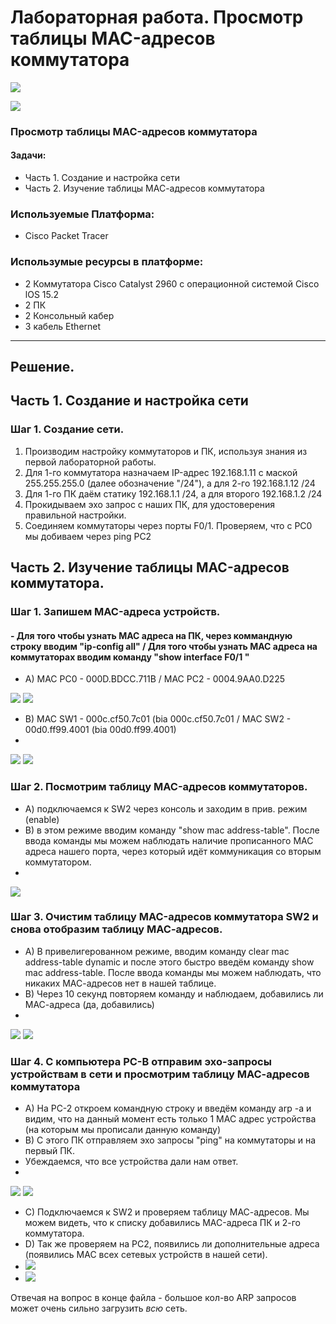 # Лабораторная работа. Просмотр таблицы MAC-адресов коммутатора
![](https://github.com/Despirant/Desp_Labs/blob/main/pics/Labs2Top.png)

![](https://github.com/Despirant/Desp_Labs/blob/main/pics/Labs2Tablet.PNG)

### Просмотр таблицы MAC-адресов коммутатора
 #### Задачи:
 - Часть 1. Создание и настройка сети
 - Часть 2. Изучение таблицы МАС-адресов коммутатора

 ### Используемые Платформа:
  - Cisco Packet Tracer
 ### Использумые ресурсы в платформе:
  - 2 Коммутатора Cisco Catalyst 2960 с операционной системой Cisco lOS 15.2
  - 2 ПК 
  - 2 Консольный кабер
  - 3 кабель Ethernet
  
  ---
  
  ## Решение. 
  ## Часть 1. Создание и настройка сети
  ### Шаг 1. Создание сети.
  1. Производим настройку коммутаторов и ПК, используя знания из первой лабораторной работы.
  2. Для 1-го коммутатора назначаем IP-адрес 192.168.1.11 с маской 255.255.255.0 (далее обозначение "/24"), а для 2-го 192.168.1.12 /24
  3. Для 1-го ПК даём статику 192.168.1.1 /24, а для второго 192.168.1.2 /24
  4. Прокидываем эхо запрос с наших ПК, для удостоверения правильной настройки. 
  5. Соединяем коммутаторы через порты F0/1. Проверяем, что с PC0 мы добиваем через ping PC2
  
  
  ## Часть 2. Изучение таблицы MAC-адресов коммутатора. 
  ### Шаг 1. Запишем MAC-адреса устройств.
  #### - Для того чтобы узнать MAC адреса на ПК, через коммандную строку вводим "ip-config all" / Для того чтобы узнать MAC адреса на коммутаторах вводим команду "show interface F0/1 "
  - A) MAC PC0 - 000D.BDCC.711B / MAC PC2 - 0004.9AA0.D225


![](https://github.com/Despirant/Desp_Labs/tree/main/pics/Labs2PC0.PNG)
![](https://github.com/Despirant/Desp_Labs/tree/main/pics/Labs2PC2.png)

  - B) MAC SW1 - 000c.cf50.7c01 (bia 000c.cf50.7c01 / MAC SW2 - 00d0.ff99.4001 (bia 00d0.ff99.4001)
  - 
![](https://github.com/Despirant/Desp_Labs/blob/main/pics/Labs2SW0Mac.png)
![](https://github.com/Despirant/Desp_Labs/blob/main/pics/Labs2SW1Mac.png) 

  ### Шаг 2. Посмотрим таблицу MAC-адресов коммутаторов. 
  - А) подключаемся к SW2 через консоль и заходим в прив. режим (enable)
  - B) в этом режиме вводим команду "show mac address-table". После ввода команды мы можем наблюдать наличие прописанного MAC адреса нашего порта, через который идёт коммуникация со вторым коммутатором. 
  - 
![](https://github.com/Despirant/Desp_Labs/blob/main/pics/Labs2SW2MacConnect.png)

  ### Шаг 3. Очистим таблицу MAC-адресов коммутатора SW2 и снова отобразим таблицу МАС-адресов. 
  - А) В привелигерованном режиме, вводим команду clear mac address-table dynamic и после этого быстро введём команду show mac address-table.
  После ввода команды мы можем наблюдать, что никаких МАС-адресов нет в нашей таблице. 
  - B) Через 10 секунд повторяем команду и наблюдаем, добавились ли МАС-адреса (да, добавились) 
  - 
![](https://github.com/Despirant/Desp_Labs/blob/main/pics/Labs2SW2MacClear.png)
![](https://github.com/Despirant/Desp_Labs/blob/main/pics/Labs2SW2MacReConnect.png)

  ### Шаг 4. С компьютера PC-B отправим эхо-запросы устройствам в сети и просмотрим таблицу МАС-адресов коммутатора
  - А) На PC-2 откроем командную строку и введём команду arp -a и видим, что на данный момент есть только 1 MAC адрес устройства (на которым мы прописали данную команду)
  - B) С этого ПК отправляем эхо запросы "ping" на коммутаторы и на первый ПК. 
  - Убеждаемся, что все устройства дали нам ответ. 
  - 
![](https://github.com/Despirant/Desp_Labs/blob/main/pics/Labs2PC2Ping1-2.png)
![](https://github.com/Despirant/Desp_Labs/blob/main/pics/Labs2PC2Ping11-12.png)

  - С) Подключаемся к SW2 и проверяем таблицу МАС-адресов. Мы можем видеть, что к списку добавились MAC-адреса ПК и 2-го коммутатора.
  - D) Так же проверяем на PC2, появились ли дополнительные адреса (появились МАС всех сетевых устройств в нашей сети). 
  - ![](https://github.com/Despirant/Desp_Labs/blob/main/pics/Labs2PC2MacComplete.png)
  - ![](https://github.com/Despirant/Desp_Labs/blob/main/pics/Labs2SW2MacComplete.png)

 
 Отвечая на вопрос в конце файла - большое кол-во ARP запросов может очень сильно загрузить _всю_ сеть.
   
 
 
 


   
  
